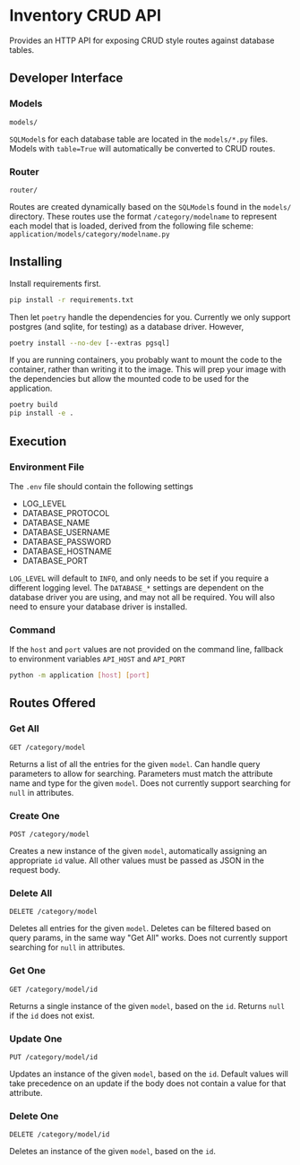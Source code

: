 # Inventory CRUD API

Provides an HTTP API for exposing CRUD style routes against database tables. 

## Developer Interface

### Models
`models/`

`SQLModel`s for each database table are located in the `models/*.py` files. Models with `table=True` will automatically be converted to CRUD routes.

### Router
`router/`

Routes are created dynamically based on the `SQLModel`s found in the `models/` directory. These routes use the format `/category/modelname` to represent each model that is loaded, derived from the following file scheme: `application/models/category/modelname.py`


## Installing

Install requirements first.
```bash
pip install -r requirements.txt
```

Then let `poetry` handle the dependencies for you. Currently we only support postgres (and sqlite, for testing) as a database driver. However, 
```bash
poetry install --no-dev [--extras pgsql]
```

If you are running containers, you probably want to mount the code to the container, rather than writing it to the image. This will prep your image with the dependencies but allow the mounted code to be used for the application. 
```bash
poetry build
pip install -e .
```


## Execution

### Environment File

The `.env` file should contain the following settings
- LOG_LEVEL
- DATABASE_PROTOCOL
- DATABASE_NAME
- DATABASE_USERNAME
- DATABASE_PASSWORD
- DATABASE_HOSTNAME
- DATABASE_PORT

`LOG_LEVEL` will default to `INFO`, and only needs to be set if you require a different logging level. The `DATABASE_*` settings are dependent on the database driver you are using, and may not all be required. You will also need to ensure your database driver is installed.

### Command

If the `host` and `port` values are not provided on the command line, fallback to environment variables `API_HOST` and `API_PORT`

```bash
python -m application [host] [port]
```

## Routes Offered

### Get All
`GET /category/model`

Returns a list of all the entries for the given `model`. Can handle query parameters to allow for searching. Parameters must match the attribute name and type for the given `model`. Does not currently support searching for `null` in attributes.

### Create One
`POST /category/model`

Creates a new instance of the given `model`, automatically assigning an appropriate `id` value. All other values must be passed as JSON in the request body.

### Delete All
`DELETE /category/model`

Deletes all entries for the given `model`. Deletes can be filtered based on query params, in the same way "Get All" works. Does not currently support searching for `null` in attributes. 

### Get One
`GET /category/model/id`

Returns a single instance of the given `model`, based on the `id`. Returns `null` if the `id` does not exist.

### Update One
`PUT /category/model/id`

Updates an instance of the given `model`, based on the `id`. Default values will take precedence on an update if the body does not contain a value for that attribute.

### Delete One
`DELETE /category/model/id`

Deletes an instance of the given `model`, based on the `id`.